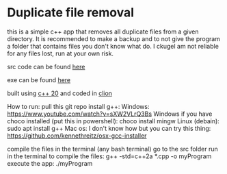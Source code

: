 # Duplicate file removal

this is a simple c++ app that removes all duplicate files from a given directory. It is recommended to make a backup
and to not give the program a folder that contains files you don't know what do. I ckugel am not reliable for any files
lost, run at your own risk.

src code can be found [here](https://github.com/ckugel/duplicate_checker)

exe can be found [here](https://drive.google.com/file/d/11Ew09jzUnjUsF64v5VqArPBv4aqRtLli/view?usp=sharing)

built using [c++ 20](https://en.wikipedia.org/wiki/C%2B%2B20) and coded in [clion](https://www.jetbrains.com/clion/)

How to run: 
pull this git repo
install g++:
Windows: https://www.youtube.com/watch?v=sXW2VLrQ3Bs
Windows if you have choco installed (put this in powershell): choco install mingw
Linux (debain): sudo apt install g++
Mac os: I don't know how but you can try this thing: https://github.com/kennethreitz/osx-gcc-installer

compile the files
in the terminal (any bash terminal) go to the src folder
run in the terminal to compile the files: g++ -std=c++2a *.cpp -o myProgram
execute the app: ./myProgram
